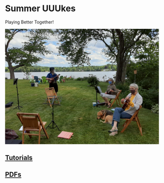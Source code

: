 # Summer UUUkes

Playing Better Together!

![](images/uuukes.jpg)

## [Tutorials](tutorials/tutorials.md)

## [PDFs](pdfs/pdfs.md)

